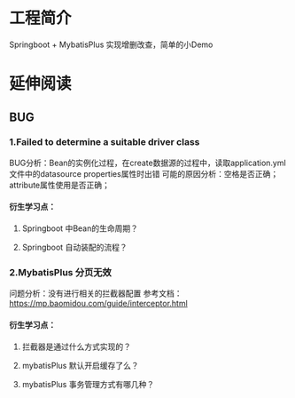 # 工程简介
Springboot +  MybatisPlus 
实现增删改查，简单的小Demo
# 延伸阅读
## BUG
### 1.Failed to determine a suitable driver class
BUG分析：Bean的实例化过程，在create数据源的过程中，读取application.yml
文件中的datasource properties属性时出错
可能的原因分析：空格是否正确；attribute属性使用是否正确；
#### 衍生学习点：
1. Springboot 中Bean的生命周期？
   
2. Springboot 自动装配的流程？


### 2.MybatisPlus 分页无效
问题分析：没有进行相关的拦截器配置
参考文档：https://mp.baomidou.com/guide/interceptor.html
#### 衍生学习点：
1. 拦截器是通过什么方式实现的？
   
2. mybatisPlus 默认开启缓存了么？
   
3. mybatisPlus 事务管理方式有哪几种？




